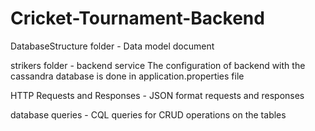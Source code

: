 # Cricket-Tournament-Backend

DatabaseStructure folder - Data model document

strikers folder - backend service
The configuration of backend with the cassandra database is done in application.properties file

HTTP Requests and Responses - JSON format requests and responses 

database queries - CQL queries for CRUD operations on the tables
